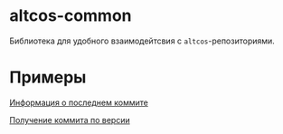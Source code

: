 # altcos-common

Библиотека для удобного взаимодейтсвия с `altcos`-репозиториями.

# Примеры

[Информация о последнем коммите](examples/last_commit_info.py)

[Получение коммита по версии](examples/commit_by_version.py)
